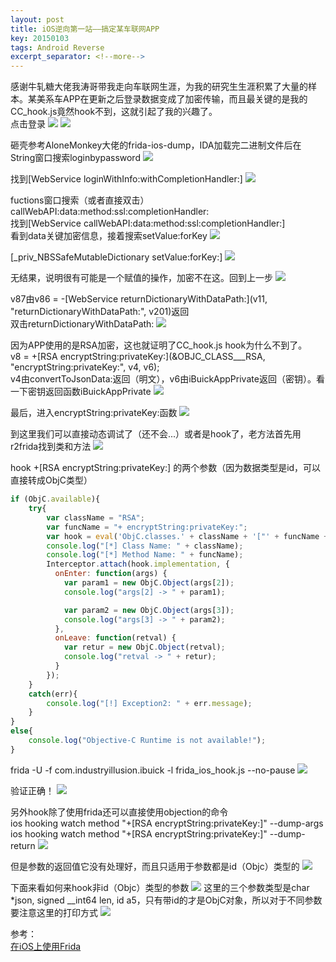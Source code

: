 ```yaml
---
layout: post
title: iOS逆向第一站——搞定某车联网APP
key: 20150103
tags: Android Reverse
excerpt_separator: <!--more-->
---
```

感谢牛轧糖大佬我涛哥带我走向车联网生涯，为我的研究生生涯积累了大量的样本。某美系车APP在更新之后登录数据变成了加密传输，而且最关键的是我的CC_hook.js竟然hook不到，这就引起了我的兴趣了。<!--more-->  
点击登录
![](https://raw.githubusercontent.com/la0s/la0s.github.io/master/screenshots/20181215.0.png)
![](https://raw.githubusercontent.com/la0s/la0s.github.io/master/screenshots/20181215.1.png)

砸壳参考AloneMonkey大佬的frida-ios-dump，IDA加载完二进制文件后在String窗口搜索loginbypassword
![](https://raw.githubusercontent.com/la0s/la0s.github.io/master/screenshots/20181215.2.png)

找到[WebService loginWithInfo:withCompletionHandler:]
![](https://raw.githubusercontent.com/la0s/la0s.github.io/master/screenshots/20181215.3.png)

fuctions窗口搜索（或者直接双击）callWebAPI:data:method:ssl:completionHandler:  
找到[WebService callWebAPI:data:method:ssl:completionHandler:]  
看到data关键加密信息，接着搜索setValue:forKey
![](https://raw.githubusercontent.com/la0s/la0s.github.io/master/screenshots/20181215.4.png)

[_priv_NBSSafeMutableDictionary setValue:forKey:]
![](https://raw.githubusercontent.com/la0s/la0s.github.io/master/screenshots/20181215.5.png)

无结果，说明很有可能是一个赋值的操作，加密不在这。回到上一步
![](https://raw.githubusercontent.com/la0s/la0s.github.io/master/screenshots/20181215.6.png)

v87由v86 = -[WebService returnDictionaryWithDataPath:](v11, "returnDictionaryWithDataPath:", v201)返回  
双击returnDictionaryWithDataPath:
![](https://raw.githubusercontent.com/la0s/la0s.github.io/master/screenshots/20181215.7.png)

因为APP使用的是RSA加密，这也就证明了CC_hook.js hook为什么不到了。  
v8 = +[RSA encryptString:privateKey:](&OBJC_CLASS___RSA, "encryptString:privateKey:", v4, v6);  
v4由convertToJsonData:返回（明文），v6由iBuickAppPrivate返回（密钥）。看一下密钥返回函数iBuickAppPrivate
![](https://raw.githubusercontent.com/la0s/la0s.github.io/master/screenshots/20181215.8.png)

最后，进入encryptString:privateKey:函数
![](https://raw.githubusercontent.com/la0s/la0s.github.io/master/screenshots/20181215.9.png)

到这里我们可以直接动态调试了（还不会...）或者是hook了，老方法首先用r2frida找到类和方法
![](https://raw.githubusercontent.com/la0s/la0s.github.io/master/screenshots/20181215.10.jpg)

hook  +[RSA encryptString:privateKey:] 的两个参数（因为数据类型是id，可以直接转成ObjC类型）
```javascript
if (ObjC.available){
    try{
        var className = "RSA";
        var funcName = "+ encryptString:privateKey:";
        var hook = eval('ObjC.classes.' + className + '["' + funcName + '"]');
        console.log("[*] Class Name: " + className);
        console.log("[*] Method Name: " + funcName);
        Interceptor.attach(hook.implementation, {
          onEnter: function(args) {
            var param1 = new ObjC.Object(args[2]);
            console.log("args[2] -> " + param1);

            var param2 = new ObjC.Object(args[3]);
            console.log("args[3] -> " + param2);
          },
          onLeave: function(retval) {
            var retur = new ObjC.Object(retval);
            console.log("retval -> " + retur);     
          }
        });
    }
    catch(err){
        console.log("[!] Exception2: " + err.message);
    }
}
else{
    console.log("Objective-C Runtime is not available!");
}
```
frida -U -f com.industryillusion.ibuick -l frida_ios_hook.js  --no-pause
![](https://raw.githubusercontent.com/la0s/la0s.github.io/master/screenshots/20181215.11.png)

验证正确！
![](https://raw.githubusercontent.com/la0s/la0s.github.io/master/screenshots/20181215.12.png)

另外hook除了使用frida还可以直接使用objection的命令  
ios hooking watch method "+[RSA encryptString:privateKey:]" --dump-args  
ios hooking watch method "+[RSA encryptString:privateKey:]" --dump-return
![](https://raw.githubusercontent.com/la0s/la0s.github.io/master/screenshots/20181215.13.png)

但是参数的返回值它没有处理好，而且只适用于参数都是id（Objc）类型的
![](https://raw.githubusercontent.com/la0s/la0s.github.io/master/screenshots/20181215.14.png)

下面来看如何来hook非id（Objc）类型的参数
![](https://raw.githubusercontent.com/la0s/la0s.github.io/master/screenshots/20181215.15.png)
这里的三个参数类型是char *json, signed __int64 len, id a5，只有带id的才是ObjC对象，所以对于不同参数要注意这里的打印方式
![](https://raw.githubusercontent.com/la0s/la0s.github.io/master/screenshots/20181215.16.png)


参考：  
[在iOS上使用Frida](https://mabin004.github.io/2018/08/24/%E5%9C%A8iOS%E4%B8%8A%E4%BD%BF%E7%94%A8Frida/)
